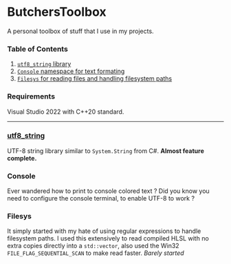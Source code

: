 # ButchersToolbox
A personal toolbox of stuff that I use in my projects.

### Table of Contents
1. [`utf8_string` library](#utf8_string)
2. [`Console` namespace for text formating](#console)
3. [`Filesys` for reading files and handling filesystem paths](#filesys)

### Requirements
Visual Studio 2022 with C++20 standard.

---

### [utf8_string](./ButchersToolbox/Source%20Code/ButchersToolbox/utf8_string/)
UTF-8 string library similar to `System.String` from C#.
**Almost feature complete.**

### Console
Ever wandered how to print to console colored text ?
Did you know you need to configure the console terminal, to enable UTF-8 to work ?

### Filesys
It simply started with my hate of using regular expressions to handle filesystem paths.
I used this extensively to read compiled HLSL with no extra copies directly into a `std::vector`, also used the Win32 `FILE_FLAG_SEQUENTIAL_SCAN` to make read faster.
*Barely started*
